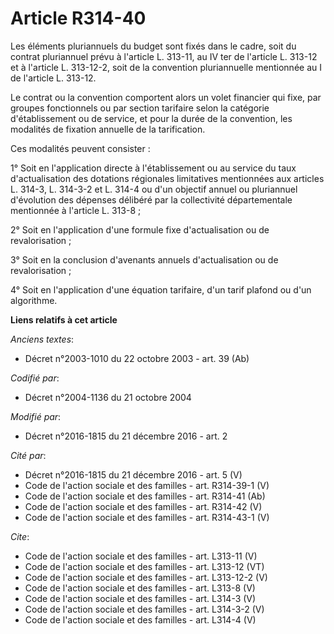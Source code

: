 # Article R314-40

Les éléments pluriannuels du budget sont fixés dans le cadre, soit du contrat pluriannuel prévu à l'article L. 313-11, au IV
ter de l'article L. 313-12 et à l'article L. 313-12-2, soit de la convention pluriannuelle mentionnée au I de l'article L.
313-12. 

Le contrat ou la convention comportent alors un volet financier qui fixe, par groupes fonctionnels ou par section tarifaire
selon la catégorie d'établissement ou de service, et pour la durée de la convention, les modalités de fixation annuelle de la
tarification. 

Ces modalités peuvent consister : 

1° Soit en l'application directe à l'établissement ou au service du taux d'actualisation des dotations régionales limitatives
mentionnées aux articles L. 314-3, L. 314-3-2 et L. 314-4 ou d'un objectif annuel ou pluriannuel d'évolution des dépenses
délibéré par la collectivité départementale mentionnée à l'article L. 313-8 ; 

2° Soit en l'application d'une formule fixe d'actualisation ou de revalorisation ; 

3° Soit en la conclusion d'avenants annuels d'actualisation ou de revalorisation ; 

4° Soit en l'application d'une équation tarifaire, d'un tarif plafond ou d'un algorithme.

**Liens relatifs à cet article**

_Anciens textes_:

  - Décret n°2003-1010 du 22 octobre 2003 - art. 39 (Ab)

_Codifié par_:

  - Décret n°2004-1136 du 21 octobre 2004

_Modifié par_:

  - Décret n°2016-1815 du 21 décembre 2016 - art. 2

_Cité par_:

  - Décret n°2016-1815 du 21 décembre 2016 - art. 5 (V)
  - Code de l'action sociale et des familles - art. R314-39-1 (V)
  - Code de l'action sociale et des familles - art. R314-41 (Ab)
  - Code de l'action sociale et des familles - art. R314-42 (V)
  - Code de l'action sociale et des familles - art. R314-43-1 (V)

_Cite_:

  - Code de l'action sociale et des familles - art. L313-11 (V)
  - Code de l'action sociale et des familles - art. L313-12 (VT)
  - Code de l'action sociale et des familles - art. L313-12-2 (V)
  - Code de l'action sociale et des familles - art. L313-8 (V)
  - Code de l'action sociale et des familles - art. L314-3 (V)
  - Code de l'action sociale et des familles - art. L314-3-2 (V)
  - Code de l'action sociale et des familles - art. L314-4 (V)

